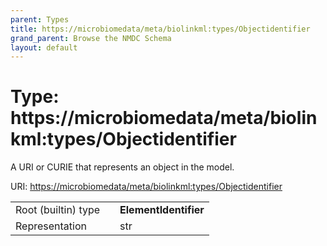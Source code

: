 ```yaml
---
parent: Types
title: https://microbiomedata/meta/biolinkml:types/Objectidentifier
grand_parent: Browse the NMDC Schema
layout: default
---
```


# Type: https://microbiomedata/meta/biolinkml:types/Objectidentifier


A URI or CURIE that represents an object in the model.

URI: [https://microbiomedata/meta/biolinkml:types/Objectidentifier](https://microbiomedata/meta/biolinkml:types/Objectidentifier)

|  |  |  |
| --- | --- | --- |
| Root (builtin) type | | **ElementIdentifier** |
| Representation | | str |
